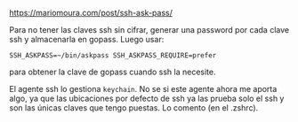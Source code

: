 <https://mariomoura.com/post/ssh-ask-pass/>

Para no tener las claves ssh sin cifrar, generar una password por cada clave ssh y almacenarla en gopass.
Luego usar:

```
SSH_ASKPASS=~/bin/askpass SSH_ASKPASS_REQUIRE=prefer 
```

para obtener la clave de gopass cuando ssh la necesite.

El agente ssh lo gestiona `keychain`.
No se si este agente ahora me aporta algo, ya que las ubicaciones por defecto de ssh ya las prueba solo el ssh y son las únicas claves que tengo puestas.
Lo comento (en el .zshrc).
